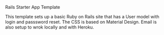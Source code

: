 Rails Starter App Template

This template sets up a basic Ruby on Rails site that has a User model with login and passsword reset. The CSS is based on Material Design. Email is also setup to wrok locally and with Heroku.
